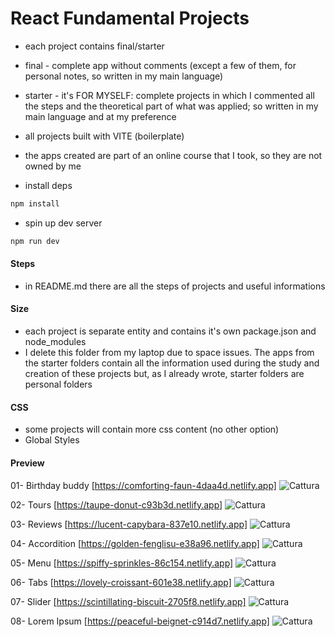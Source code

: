 # React Fundamental Projects

- each project contains final/starter
- final - complete app without comments (except a few of them, for personal notes, so written in my main language)
- starter - it's FOR MYSELF: complete projects in which I commented all the steps and the theoretical part of what was applied; so written in my main language and at my preference
- all projects built with VITE (boilerplate)
- the apps created are part of an online course that I took, so they are not owned by me

- install deps

```sh
npm install
```

- spin up dev server

```sh
npm run dev
```

#### Steps

- in README.md there are all the steps of projects and useful informations


#### Size

- each project is separate entity and contains it's own package.json and node_modules
- I delete this folder from my laptop due to space issues. The apps from the starter folders contain all the information used during the study and creation of these projects but, as I already wrote, starter folders are personal folders


#### CSS

- some projects will contain more css content (no other option)
- Global Styles

#### Preview
01- Birthday buddy
[https://comforting-faun-4daa4d.netlify.app]
![Cattura](https://github.com/SuperBona/React-fundamental-projects/assets/122936032/6aef5ef2-8de9-4ea1-96bd-c3c8219e5148)



02- Tours
[https://taupe-donut-c93b3d.netlify.app]
![Cattura](https://github.com/SuperBona/React-fundamental-projects/assets/122936032/50a96bbf-187d-4d4c-9ef0-5fc92683dcee)



03- Reviews
[https://lucent-capybara-837e10.netlify.app]
![Cattura](https://github.com/SuperBona/React-fundamental-projects/assets/122936032/7b6bbfaf-0fc0-42b4-8e17-076013b81362)



04- Accordition
[https://golden-fenglisu-e38a96.netlify.app]
![Cattura](https://github.com/SuperBona/React-fundamental-projects/assets/122936032/76eb1aaa-c361-492b-9459-0e8edc7fb80f)



05- Menu
[https://spiffy-sprinkles-86c154.netlify.app]
![Cattura](https://github.com/SuperBona/React-fundamental-projects/assets/122936032/9264bf4b-b735-45e9-a0bc-6841748de18a)



06- Tabs
[https://lovely-croissant-601e38.netlify.app]
![Cattura](https://github.com/SuperBona/React-fundamental-projects/assets/122936032/178d8657-d533-45eb-b041-38dedf592bb6)



07- Slider
[https://scintillating-biscuit-2705f8.netlify.app]
![Cattura](https://github.com/SuperBona/React-fundamental-projects/assets/122936032/2b795c41-73ab-4653-95ff-8f1cb6c3ebfb)



08- Lorem Ipsum
[https://peaceful-beignet-c914d7.netlify.app]
![Cattura](https://github.com/SuperBona/React-fundamental-projects/assets/122936032/dfde85ea-2096-4565-974c-27c0dc352496)
